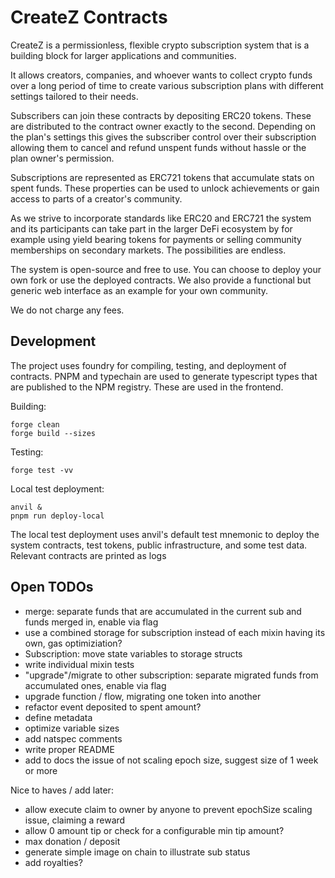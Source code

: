 # CreateZ Contracts

CreateZ is a permissionless, flexible crypto subscription system that is a
building block for larger applications and communities.

It allows creators, companies, and whoever wants to collect crypto funds over a
long period of time to create various subscription plans with different settings
tailored to their needs.

Subscribers can join these contracts by depositing ERC20 tokens. These are
distributed to the contract owner exactly to the second. Depending on the plan's
settings this gives the subscriber control over their subscription allowing them
to cancel and refund unspent funds without hassle or the plan owner's
permission.

Subscriptions are represented as ERC721 tokens that accumulate stats on spent
funds. These properties can be used to unlock achievements or gain access to
parts of a creator's community.

As we strive to incorporate standards like ERC20 and ERC721 the system and its
participants can take part in the larger DeFi ecosystem by for example using
yield bearing tokens for payments or selling community memberships on secondary
markets. The possibilities are endless.

The system is open-source and free to use. You can choose to deploy your own
fork or use the deployed contracts. We also provide a functional but generic web
interface as an example for your own community.

We do not charge any fees.

## Development

The project uses foundry for compiling, testing, and deployment of contracts.
PNPM and typechain are used to generate typescript types that are published to
the NPM registry. These are used in the frontend.

Building:

```
forge clean
forge build --sizes
```

Testing:

```
forge test -vv
```

Local test deployment:

```
anvil &
pnpm run deploy-local
```

The local test deployment uses anvil's default test mnemonic to deploy the
system contracts, test tokens, public infrastructure, and some test data.
Relevant contracts are printed as logs

## Open TODOs

- merge: separate funds that are accumulated in the current sub and funds merged
  in, enable via flag
- use a combined storage for subscription instead of each mixin having its own,
  gas optimiziation?
- Subscription: move state variables to storage structs
- write individual mixin tests
- "upgrade"/migrate to other subscription: separate migrated funds from
  accumulated ones, enable via flag
- upgrade function / flow, migrating one token into another
- refactor event deposited to spent amount?
- define metadata
- optimize variable sizes
- add natspec comments
- write proper README
- add to docs the issue of not scaling epoch size, suggest size of 1 week or
  more

Nice to haves / add later:

- allow execute claim to owner by anyone to prevent epochSize scaling issue,
  claiming a reward
- allow 0 amount tip or check for a configurable min tip amount?
- max donation / deposit
- generate simple image on chain to illustrate sub status
- add royalties?